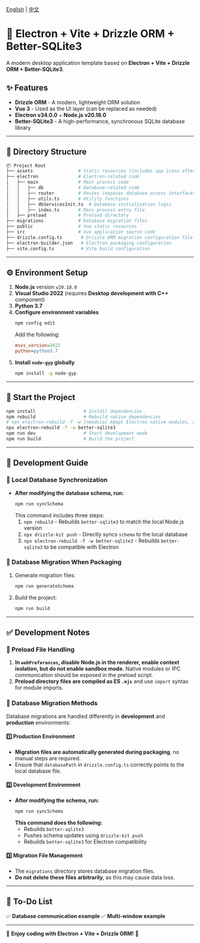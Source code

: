 [English](README.md) | [中文](README.zh.md)

# 🚀 Electron + Vite + Drizzle ORM + Better-SQLite3

A modern desktop application template based on **Electron + Vite + Drizzle ORM + Better-SQLite3**.

## ✨ Features
- **Drizzle ORM** - A modern, lightweight ORM solution
- **Vue 3** - Used as the UI layer (can be replaced as needed)
- **Electron v34.0.0** + **Node.js v20.18.0**
- **Better-SQLite3** - A high-performance, synchronous SQLite database library

---

## 📂 Directory Structure

```bash
📦 Project Root
├── assets                 # Static resources (includes app icons after packaging)
├── electron               # Electron-related code
│   ├── main               # Main process code
│   │   ├── db             # Database-related code
│   │   ├── router         # Routes (exposes database access interfaces)
│   │   ├── utils.ts       # Utility functions
│   │   ├── dbServicesInit.ts  # Database initialization logic
│   │   ├── index.ts       # Main process entry file
│   ├── preload            # Preload directory
├── migrations             # Database migration files
├── public                 # Vue static resources
├── src                    # Vue application source code
├── drizzle.config.ts       # Drizzle ORM migration configuration file
├── electron-builder.json   # Electron packaging configuration
├── vite.config.ts          # Vite build configuration
```

---

## ⚙️ Environment Setup

1. **Node.js** version `v20.18.0`
2. **Visual Studio 2022** (requires **Desktop development with C++** component)
3. **Python 3.7**
4. **Configure environment variables**
   ```sh
   npm config edit
   ```
   Add the following:
   ```ini
   msvs_version=2022
   python=python3.7
   ```
5. **Install `node-gyp` globally**
   ```sh
   npm install -g node-gyp
   ```

---

## 🚀 Start the Project

```sh
npm install                  # Install dependencies
npm rebuild                  # Rebuild native dependencies
# npx electron-rebuild -f -w [nmodule] Adapt Electron native modules, optionally specify the module name, e.g., better-sqlite3.
npx electron-rebuild -f -w better-sqlite3 
npm run dev                  # Start development mode
npm run build                # Build the project
```

---

## 🔨 Development Guide

### **📌 Local Database Synchronization**
- **After modifying the database schema, run:**
  ```sh
  npm run syncSchema
  ```
  This command includes three steps:
  1. `npm rebuild` - Rebuilds `better-sqlite3` to match the local Node.js version
  2. `npx drizzle-kit push` - Directly syncs `schema` to the local database
  3. `npx electron-rebuild -f -w better-sqlite3` - Rebuilds `better-sqlite3` to be compatible with Electron

### **📌 Database Migration When Packaging**
1. Generate migration files:
   ```sh
   npm run generateSchema
   ```
2. Build the project:
   ```sh
   npm run build
   ```

---

## ✅ Development Notes

### **📌 Preload File Handling**
1. **In `webPreferences`, disable Node.js in the renderer, enable context isolation, but do not enable sandbox mode.** Native modules or IPC communication should be exposed in the preload script.
2. **Preload directory files are compiled as ES `.mjs`** and use `import` syntax for module imports.

### **📌 Database Migration Methods**
Database migrations are handled differently in **development** and **production** environments:

#### **1️⃣ Production Environment**
- **Migration files are automatically generated during packaging**, no manual steps are required.
- Ensure that `databasePath` in `drizzle.config.ts` correctly points to the local database file.

#### **2️⃣ Development Environment**
- **After modifying the schema, run:**
  ```sh
  npm run syncSchema
  ```
  **This command does the following:**
  - Rebuilds `better-sqlite3`
  - Pushes schema updates using `drizzle-kit push`
  - Rebuilds `better-sqlite3` for Electron compatibility

#### **3️⃣ Migration File Management**
- The `migrations` directory stores database migration files.
- **Do not delete these files arbitrarily**, as this may cause data loss.

---

## 📌 To-Do List
✅ **Database communication example**
✅ **Multi-window example**

---

🎉 **Enjoy coding with Electron + Vite + Drizzle ORM!** 🚀

